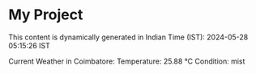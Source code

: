 # My Project

This content is dynamically generated in Indian Time (IST): 2024-05-28 05:15:26 IST


Current Weather in Coimbatore:
Temperature: 25.88 °C
Condition: mist
